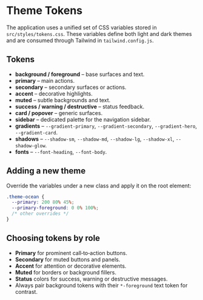 # Theme Tokens

The application uses a unified set of CSS variables stored in `src/styles/tokens.css`. These variables define both light and dark themes and are consumed through Tailwind in `tailwind.config.js`.

## Tokens
- **background / foreground** – base surfaces and text.
- **primary** – main actions.
- **secondary** – secondary surfaces or actions.
- **accent** – decorative highlights.
- **muted** – subtle backgrounds and text.
- **success / warning / destructive** – status feedback.
- **card / popover** – generic surfaces.
- **sidebar** – dedicated palette for the navigation sidebar.
- **gradients** – `--gradient-primary`, `--gradient-secondary`, `--gradient-hero`, `--gradient-card`.
- **shadows** – `--shadow-sm`, `--shadow-md`, `--shadow-lg`, `--shadow-xl`, `--shadow-glow`.
- **fonts** – `--font-heading`, `--font-body`.

## Adding a new theme
Override the variables under a new class and apply it on the root element:

```css
.theme-ocean {
  --primary: 200 80% 45%;
  --primary-foreground: 0 0% 100%;
  /* other overrides */
}
```

## Choosing tokens by role
- **Primary** for prominent call‑to‑action buttons.
- **Secondary** for muted buttons and panels.
- **Accent** for attention or decorative elements.
- **Muted** for borders or background fillers.
- **Status** colors for success, warning or destructive messages.
- Always pair background tokens with their `*-foreground` text token for contrast.
